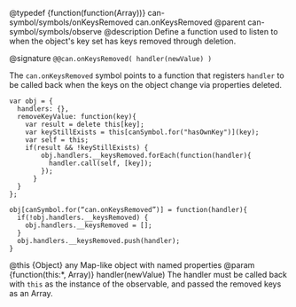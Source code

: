 @typedef {function(function(Array))} can-symbol/symbols/onKeysRemoved can.onKeysRemoved
@parent can-symbol/symbols/observe
@description Define a function used to listen to when the object's key set has keys removed through deletion.

@signature `@@can.onKeysRemoved( handler(newValue) )`

The `can.onKeysRemoved` symbol points to a function that registers 
 `handler` to be called back when the keys on the object
 change via properties deleted.

```
var obj = {
  handlers: {},
  removeKeyValue: function(key){
    var result = delete this[key];
  	var keyStillExists = this[canSymbol.for("hasOwnKey")](key);
    var self = this;
    if(result && !keyStillExists) {
	    obj.handlers.__keysRemoved.forEach(function(handler){
	      handler.call(self, [key]);
	    });
	  }
  }
};

obj[canSymbol.for(“can.onKeysRemoved”)] = function(handler){
  if(!obj.handlers.__keysRemoved) {
    obj.handlers.__keysRemoved = [];
  }
  obj.handlers.__keysRemoved.push(handler);
}
```

@this {Object} any Map-like object with named properties
@param {function(this:*, Array)} handler(newValue) The handler must be called back with `this` as the instance of the observable, and passed the removed keys as an Array.

